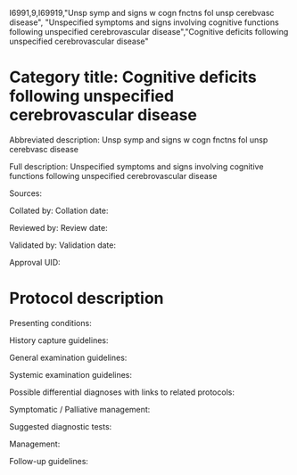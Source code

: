 I6991,9,I69919,"Unsp symp and signs w cogn fnctns fol unsp cerebvasc disease", "Unspecified symptoms and signs involving cognitive functions following unspecified cerebrovascular disease","Cognitive deficits following unspecified cerebrovascular disease"
# Category title: Cognitive deficits following unspecified cerebrovascular disease

Abbreviated description: Unsp symp and signs w cogn fnctns fol unsp cerebvasc disease

Full description: Unspecified symptoms and signs involving cognitive functions following unspecified cerebrovascular disease

Sources:

Collated by:
Collation date:

Reviewed by:
Review date:

Validated by:
Validation date:

Approval UID:

# Protocol description

Presenting conditions:

History capture guidelines:

General examination guidelines:

Systemic examination guidelines:

Possible differential diagnoses with links to related protocols:

Symptomatic / Palliative management:

Suggested diagnostic tests:

Management:

Follow-up guidelines:
